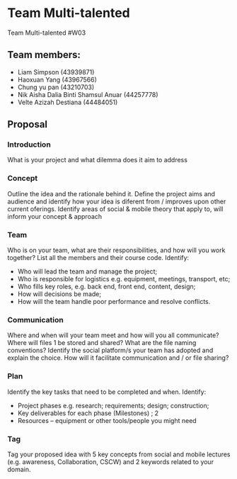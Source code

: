 ﻿# Team Multi-talented
Team Multi-talented #W03

## Team members:
  * Liam Simpson (43939871)
  * Haoxuan Yang (43967566)
  * Chung yu pan (43210703)
  * Nik Aisha Dalia Binti Shamsul Anuar (44257778)
  * Velte Azizah Destiana (44484051)

## Proposal 
### Introduction
 What is your project and what dilemma does it aim to address

### Concept
 Outline the idea and the rationale behind it. Define the project aims and audience and identify how
your idea is diferent from / improves upon other current oferings. Identify areas of social & mobile theory
that apply to, will inform your concept & approach

### Team
 Who is on your team, what are their responsibilities, and how will you work together? List all the
members and their course code. Identify: 
 * Who will lead the team and manage the project;
 * Who is responsible for logistics e.g. equipment, meetings, transport, etc;
 * Who fills key roles, e.g. back end, front end, content, design;
 * How will decisions be made;
 * How will the team handle poor performance and resolve conflicts. 

### Communication
  Where and when will your team meet and how will you all communicate? Where will files 1
be stored and shared? What are the file naming conventions?
Identify the social platform/s your team has adopted and explain the choice. How will it facilitate
communication and / or file sharing?

### Plan
 Identify the key tasks that need to be completed and when. Identify: 
* Project phases e.g. research; requirements; design; construction;
* Key deliverables for each phase (Milestones) ; 2
* Resources – equipment or other tools/people you might need

### Tag
 Tag your proposed idea with 5 key concepts from social and mobile lectures (e.g. awareness,
Collaboration, CSCW) and 2 keywords related to your domain.
